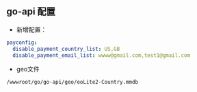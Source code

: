 

## go-api 配置
- 新增配置：
```yaml
payconfig:
  disable_payment_country_list: US,GB
  disable_payment_email_list: wwww@gmail.com,test1@gmail.com
```

- geo文件
```shell
/wwwroot/go/go-api/geo/eoLite2-Country.mmdb
```